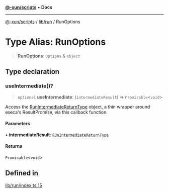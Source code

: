[**@-xun/scripts**](../../../README.md) • **Docs**

***

[@-xun/scripts](../../../README.md) / [lib/run](../README.md) / RunOptions

# Type Alias: RunOptions

> **RunOptions**: `Options` & `object`

## Type declaration

### useIntermediate()?

> `optional` **useIntermediate**: (`intermediateResult`) => `Promisable`\<`void`\>

Access the [RunIntermediateReturnType](RunIntermediateReturnType.md) object, a thin wrapper around
execa's ResultPromise, via this callback function.

#### Parameters

• **intermediateResult**: [`RunIntermediateReturnType`](RunIntermediateReturnType.md)

#### Returns

`Promisable`\<`void`\>

## Defined in

[lib/run/index.ts:15](https://github.com/Xunnamius/xscripts/blob/154567d6fca3f6cf244137e710b029af872e1d9e/lib/run/index.ts#L15)
